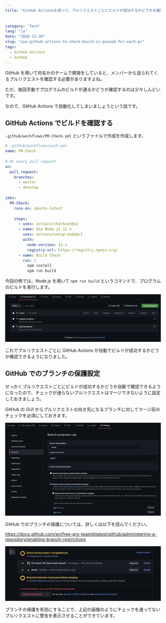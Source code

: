 ```yaml
---
title: "GitHub Actionsを使って、プルリクエストごとにビルドが成功するかどうかを確認する"


category: "Tech"
lang: "ja"
date: "2020-12-28"
slug: "use-github-actions-to-check-build-is-passed-for-each-pr"
tags:
  - GitHub Actions
  - GitHub
---
```


GitHub を用いて何名かのチームで開発をしていると、メンバーから送られてくるプルリクエストを確認する必要がありますよね。

ただ、毎回手動でプログラムのビルドが通るかどうか確認するのは少々しんどいです。

なので、GitHub Actions で自動化してしまいましょうという話です。

## GitHub Actions でビルドを確認する

`.github/workflows/PR-Check.yml` というファイルで作成を作成します。

```yml
# .github/workflows/push.yml
name: PR-Check

# On every pull request
on:
  pull_request:
    branches:
      - master
      - develop

jobs:
  PR-Check:
    runs-on: ubuntu-latest

    steps:
      - uses: actions/checkout@v2
      - name: Use Node.js 12.x
        uses: actions/setup-node@v1
        with:
          node-version: 12.x
          registry-url: https://registry.npmjs.org/
      - name: Build Check
        run: |
          npm install
          npm run build
```

今回の例では、Node.js を用いて `npm run build` というコマンドで、プログラムのビルドを実行します。

![GitHub PR check](github_pr_check.png)

これでプルリクエストごとに GitHub Actions が自動でビルドが成功するかどうか確認できるようになりました。

## GitHub でのブランチの保護設定

せっかくプルリクエストごとにビルドが成功するかどうか自動で確認できるようになったので、チェックが通らないプルリクエストはマージできないように設定しておきましょう。

GitHub の GUI からプルリクエストの向き先になるブランチに対してマージ前のチェックを必須にしておきます。

![GitHub branch protection](github_branch_protection.png)

GitHub でのブランチの保護については、詳しくは以下を読んでください。

https://docs.github.com/en/free-pro-team@latest/github/administering-a-repository/enabling-branch-restrictions

![GitHub require to check](github_require_to_check.png)

ブランチの保護を有効にすることで、上記の画像のようにチェックを通ってないプルリクエストに警告を表示させることができています。
